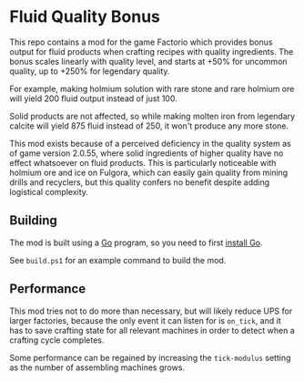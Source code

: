 # Fluid Quality Bonus

This repo contains a mod for the game Factorio which provides bonus
output for fluid products when crafting recipes with quality ingredients.
The bonus scales linearly with quality level, and starts at +50% for uncommon
quality, up to +250% for legendary quality.

For example, making holmium solution with rare stone and rare holmium ore
will yield 200 fluid output instead of just 100.

Solid products are not affected, so while making molten iron from legendary
calcite will yield 875 fluid instead of 250, it won't produce any more stone.

This mod exists because of a perceived deficiency in the quality system
as of game version 2.0.55, where solid ingredients of higher quality
have no effect whatsoever on fluid products. This is particularly noticeable
with holmium ore and ice on Fulgora, which can easily gain quality from
mining drills and recyclers, but this quality confers no benefit despite
adding logistical complexity.

## Building

The mod is built using a [Go](https://go.dev) program, so you need to first
[install Go](https://go.dev/dl/).

See `build.ps1` for an example command to build the mod.

## Performance

This mod tries not to do more than necessary, but will likely reduce UPS
for larger factories, because the only event it can listen for is `on_tick`,
and it has to save crafting state for all relevant machines in order to detect
when a crafting cycle completes.

Some performance can be regained by increasing the `tick-modulus` setting as
the number of assembling machines grows.
